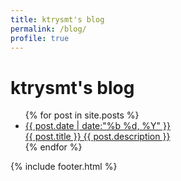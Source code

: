 ```yaml
---
title: ktrysmt's blog 
permalink: /blog/
profile: true 
---
```


# ktrysmt's blog

<ul id="post-list">
    {% for post in site.posts %}
        <li>
            <a href="/{{ post.url | remove_first: '/' }}"><aside class="dates">{{ post.date | date:"%b %d, %Y" }}</aside></a>
            <a href="/{{ post.url | remove_first: '/' }}">{{ post.title }} {{ post.description }}</a>
        </li>
    {% endfor %}
</ul>
 
{% include footer.html %}

